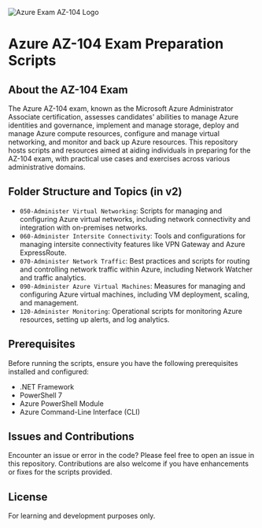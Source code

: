 ![Azure Exam AZ-104 Logo](https://res.cloudinary.com/kodekloud/image/upload/v1698643790/webflow/631f022194d7ef36d9303cbb_Horizontal.svg)

# Azure AZ-104 Exam Preparation Scripts

## About the AZ-104 Exam
The Azure AZ-104 exam, known as the Microsoft Azure Administrator Associate certification, assesses candidates' abilities to manage Azure identities and governance, implement and manage storage, deploy and manage Azure compute resources, configure and manage virtual networking, and monitor and back up Azure resources. This repository hosts scripts and resources aimed at aiding individuals in preparing for the AZ-104 exam, with practical use cases and exercises across various administrative domains.

## Folder Structure and Topics (in v2)

- `050-Administer Virtual Networking`: Scripts for managing and configuring Azure virtual networks, including network connectivity and integration with on-premises networks.
- `060-Administer Intersite Connectivity`: Tools and configurations for managing intersite connectivity features like VPN Gateway and Azure ExpressRoute.
- `070-Administer Network Traffic`: Best practices and scripts for routing and controlling network traffic within Azure, including Network Watcher and traffic analytics.
- `090-Administer Azure Virtual Machines`: Measures for managing and configuring Azure virtual machines, including VM deployment, scaling, and management.
- `120-Administer Monitoring`: Operational scripts for monitoring Azure resources, setting up alerts, and log analytics.

## Prerequisites

Before running the scripts, ensure you have the following prerequisites installed and configured:

- .NET Framework
- PowerShell 7
- Azure PowerShell Module
- Azure Command-Line Interface (CLI)

## Issues and Contributions

Encounter an issue or error in the code? Please feel free to open an issue in this repository. Contributions are also welcome if you have enhancements or fixes for the scripts provided.

## License

For learning and development purposes only.
